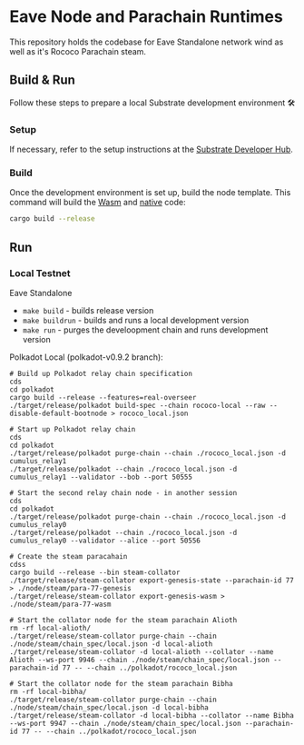 # Eave Node and Parachain Runtimes

This repository holds the codebase for Eave Standalone network wind as well as it's Rococo Parachain steam.


## Build & Run

Follow these steps to prepare a local Substrate development environment :hammer_and_wrench:

### Setup

If necessary, refer to the setup instructions at the
[Substrate Developer Hub](https://substrate.dev/docs/en/knowledgebase/getting-started/#manual-installation).

### Build

Once the development environment is set up, build the node template. This command will build the
[Wasm](https://substrate.dev/docs/en/knowledgebase/advanced/executor#wasm-execution) and
[native](https://substrate.dev/docs/en/knowledgebase/advanced/executor#native-execution) code:

```bash
cargo build --release
```
## Run

### Local Testnet

Eave Standalone

- `make build` - builds release version
- `make buildrun` - builds and runs a local development version
- `make run` - purges the develoopment chain and runs development version


Polkadot Local (polkadot-v0.9.2 branch):
```
# Build up Polkadot relay chain specification
cds
cd polkadot
cargo build --release --features=real-overseer
./target/release/polkadot build-spec --chain rococo-local --raw --disable-default-bootnode > rococo_local.json

# Start up Polkadot relay chain
cds
cd polkadot
./target/release/polkadot purge-chain --chain ./rococo_local.json -d cumulus_relay1
./target/release/polkadot --chain ./rococo_local.json -d cumulus_relay1 --validator --bob --port 50555

# Start the second relay chain node - in another session
cds
cd polkadot
./target/release/polkadot purge-chain --chain ./rococo_local.json -d cumulus_relay0
./target/release/polkadot --chain ./rococo_local.json -d cumulus_relay0 --validator --alice --port 50556

# Create the steam paracahain
cdss
cargo build --release --bin steam-collator
./target/release/steam-collator export-genesis-state --parachain-id 77 > ./node/steam/para-77-genesis
./target/release/steam-collator export-genesis-wasm > ./node/steam/para-77-wasm

# Start the collator node for the steam parachain Alioth
rm -rf local-alioth/
./target/release/steam-collator purge-chain --chain ./node/steam/chain_spec/local.json -d local-alioth
./target/release/steam-collator -d local-alioth --collator --name Alioth --ws-port 9946 --chain ./node/steam/chain_spec/local.json --parachain-id 77 -- --chain ../polkadot/rococo_local.json

# Start the collator node for the steam parachain Bibha
rm -rf local-bibha/
./target/release/steam-collator purge-chain --chain ./node/steam/chain_spec/local.json -d local-bibha
./target/release/steam-collator -d local-bibha --collator --name Bibha --ws-port 9947 --chain ./node/steam/chain_spec/local.json --parachain-id 77 -- --chain ../polkadot/rococo_local.json

```
